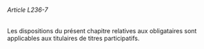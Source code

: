 ###### Article L236-7

Les dispositions du présent chapitre relatives aux obligataires sont applicables aux titulaires de titres participatifs.

